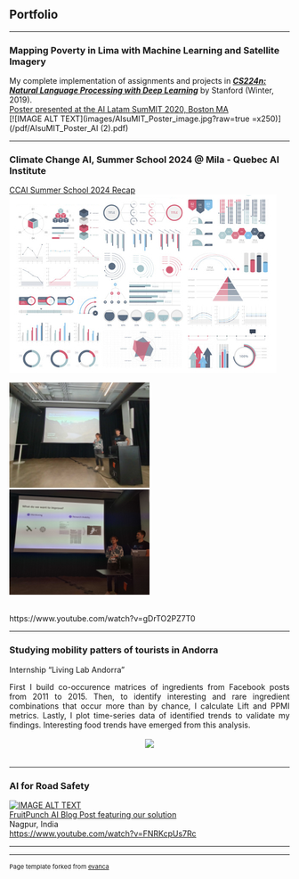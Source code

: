 ## Portfolio

---

### Mapping Poverty in Lima with Machine Learning and Satellite Imagery 

My complete implementation of assignments and projects in [***CS224n: Natural Language Processing with Deep Learning***](http://web.stanford.edu/class/cs224n/) by Stanford (Winter, 2019).
<br>
[Poster presented at the AI Latam SumMIT 2020, Boston MA](/pdf/sample_presentation.pdf)
<br>
[![IMAGE ALT TEXT](images/AIsuMIT_Poster_image.jpg?raw=true =x250)](/pdf/AIsuMIT_Poster_AI (2).pdf)

---

### Climate Change AI, Summer School 2024 @ Mila - Quebec AI Institute

[CCAI Summer School 2024 Recap](https://www.climatechange.ai/blog/2024-12-04-summer-school-24-in-person)
<img src="images/dummy_thumbnail.jpg?raw=true"/>
<br>
<p float="left">
  <img src="images/ccai_1.jpeg" width="50%" />
  <img src="images/ccai_2.jpeg" width="50%" /> 
</p>
<br>
https://www.youtube.com/watch?v=gDrTO2PZ7T0

---

### Studying mobility patters of tourists in Andorra 
Internship “Living Lab Andorra”
<br>
<div style="text-align: justify">First I build co-occurence matrices of ingredients from Facebook posts from 2011 to 2015. Then, to identify interesting and rare ingredient combinations that occur more than by chance, I calculate Lift and PPMI metrics. Lastly, I plot time-series data of identified trends to validate my findings. Interesting food trends have emerged from this analysis.</div>
<br>
<center><img src="images/fb-food-trends.png"></center>
<br>

---

### AI for Road Safety 

[![IMAGE ALT TEXT](https://img.youtube.com/vi/FD9A25ZLFUQ/0.jpg)](https://youtu.be/FD9A25ZLFUQ?t=2237 "Final Presentation AI for Road Safety")
<br>
[FruitPunch AI Blog Post featuring our solution](https://www.fruitpunch.ai/blog/ai-and-visualisations-a-data-driven-all-rounded-approach-for-road-safety)
<br>
Nagpur, India
<br>
https://www.youtube.com/watch?v=FNRKcpUs7Rc

---




---
<p style="font-size:11px">Page template forked from <a href="https://github.com/evanca/quick-portfolio">evanca</a></p>
<!-- Remove above link if you don't want to attibute -->
